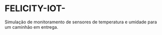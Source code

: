 # FELICITY-IOT-
Simulação de monitoramento de sensores de temperatura e umidade para um caminhão em entrega. 
